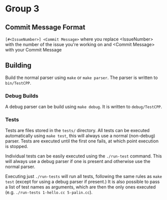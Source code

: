 # Group 3

## Commit Message Format
`[#<IssueNumber>] <Commit Message>` where you replace \<IssueNumber> with the number of the issue you're working on and \<Commit Message> with your Commit Message 

## Building

Build the normal parser using `make` or `make parser`. The parser is written to `bin/TestCPP`.

### Debug Builds

A debug parser can be build using `make debug`. It is written to `debug/TestCPP`.

### Tests

Tests are files stored in the `tests/` directory. All tests can be executed automatically using
`make test`, this will always use a normal (non-debug) parser. Tests are executed until the first
one fails, at which point execution is stopped.

Individual tests can be easily executed using the `./run-test` command. This will always use
a debug parser if one is present and otherwise use the normal parser.

Executing just `./run-tests` will run all tests, following the same rules as `make test` (except
for using a debug parser if present.) It is also possible to pass a list of test names as arguments,
which are then the only ones executed (e.g. `./run-tests 1-hello.cc 5-palin.cc`).